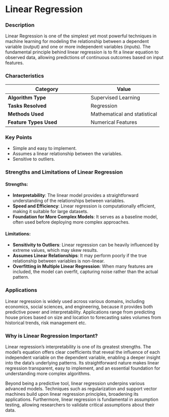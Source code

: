 # Linear Regression

### Description

Linear Regression is one of the simplest yet most powerful techniques in machine learning for modeling the relationship between a dependent variable (output) and one or more independent variables (inputs). The fundamental principle behind linear regression is to fit a linear equation to observed data, allowing predictions of continuous outcomes based on input features.

### **Characteristics**

<table><thead><tr><th width="247">Category</th><th>Value</th></tr></thead><tbody><tr><td><strong>Algorithm Type</strong></td><td>Supervised Learning</td></tr><tr><td><strong>Tasks Resolved</strong></td><td>Regression</td></tr><tr><td><strong>Methods Used</strong></td><td>Mathematical and statistical</td></tr><tr><td><strong>Feature Types Used</strong></td><td>Numerical Features</td></tr></tbody></table>

### Key Points

* Simple and easy to implement.&#x20;
* Assumes a linear relationship between the variables.&#x20;
* Sensitive to outliers.

### **Strengths and Limitations of Linear Regression**

#### **Strengths**:

* **Interpretability**: The linear model provides a straightforward understanding of the relationships between variables.
* **Speed and Efficiency**: Linear regression is computationally efficient, making it suitable for large datasets.
* **Foundation for More Complex Models**: It serves as a baseline model, often used before deploying more complex approaches.

#### **Limitations**:

* **Sensitivity to Outliers**: Linear regression can be heavily influenced by extreme values, which may skew results.
* **Assumes Linear Relationships**: It may perform poorly if the true relationship between variables is non-linear.
* **Overfitting in Multiple Linear Regression**: When many features are included, the model can overfit, capturing noise rather than the actual pattern.

### Applications

Linear regression is widely used across various domains, including economics, social sciences, and engineering, because it provides both predictive power and interpretability. Applications range from predicting house prices based on size and location to forecasting sales volumes from historical trends, risk management etc.

### Why is Linear Regression Important?

Linear regression’s interpretability is one of its greatest strengths. The model’s equation offers clear coefficients that reveal the influence of each independent variable on the dependent variable, enabling a deeper insight into the data’s underlying patterns. Its straightforward nature makes linear regression transparent, easy to implement, and an essential foundation for understanding more complex algorithms.

Beyond being a predictive tool, linear regression underpins various advanced models. Techniques such as regularization and support vector machines build upon linear regression principles, broadening its applications. Furthermore, linear regression is fundamental in assumption testing, allowing researchers to validate critical assumptions about their data.
